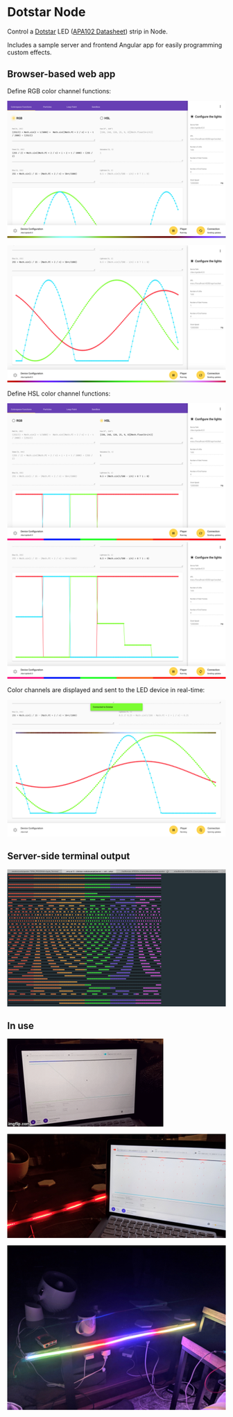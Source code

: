 # Dotstar Node

Control a [Dotstar](https://learn.adafruit.com/adafruit-dotstar-leds/overview) LED ([APA102 Datasheet](https://cdn-shop.adafruit.com/datasheets/APA102.pdf)) strip in Node.

Includes a sample server and frontend Angular app for easily programming custom effects.

## Browser-based web app

Define RGB color channel functions:

![RGB Function Inputs](https://github.com/alexeden/dotstar-node/blob/master/doc/rgb-function-inputs-screenshot-1.png)

![RGB Function Inputs](https://github.com/alexeden/dotstar-node/blob/master/doc/rgb-function-inputs-screenshot-2.png)


Define HSL color channel functions:

![HSL Function Inputs](https://github.com/alexeden/dotstar-node/blob/master/doc/hsl-function-inputs-1.png)
![HSL Function Inputs](https://github.com/alexeden/dotstar-node/blob/master/doc/hsl-function-inputs-2.png)

Color channels are displayed and sent to the LED device in real-time:

![HSL Waveform](https://github.com/alexeden/dotstar-node/blob/master/doc/waveform-screenshot.png)


## Server-side terminal output

![Terminal Screenshot](https://github.com/alexeden/dotstar-node/blob/master/doc/rainbow-terminal-output-screenshot.png)

## In use

![In Use GIF](https://github.com/alexeden/dotstar-node/blob/master/doc/demo.gif)

![In Use Photo](https://github.com/alexeden/dotstar-node/blob/master/doc/demo.jpg)

![Multicolor Photo](https://github.com/alexeden/dotstar-node/blob/master/doc/multicolor-demo.jpg)
